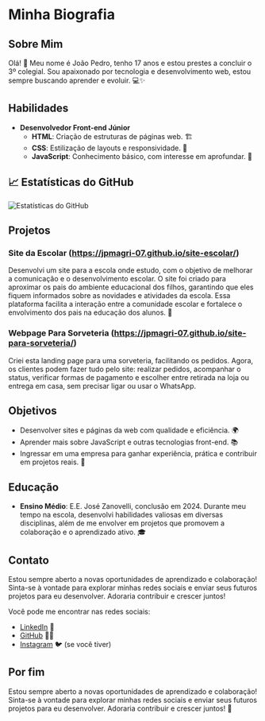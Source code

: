 # Minha Biografia

## Sobre Mim
Olá! 👋 Meu nome é João Pedro, tenho 17 anos e estou prestes a concluir o 3º colegial. Sou apaixonado por tecnologia e desenvolvimento web, estou sempre buscando aprender e evoluir. 💻✨

## Habilidades
- **Desenvolvedor Front-end Júnior**
  - **HTML**: Criação de estruturas de páginas web. 🏗️
  - **CSS**: Estilização de layouts e responsividade. 🎨
  - **JavaScript**: Conhecimento básico, com interesse em aprofundar. 📜

## 📈 Estatísticas do GitHub
![Estatísticas do GitHub](https://github-readme-stats.vercel.app/api?username=jpmagri-07&show_icons=true&hide_title=true&hide=prs&count_private=true&include_all_commits=true&theme=radical)

## Projetos
### Site da Escolar (https://jpmagri-07.github.io/site-escolar/)
Desenvolvi um site para a escola onde estudo, com o objetivo de melhorar a comunicação e o desenvolvimento escolar. O site foi criado para aproximar os pais do ambiente educacional dos filhos, garantindo que eles fiquem informados sobre as novidades e atividades da escola. Essa plataforma facilita a interação entre a comunidade escolar e fortalece o envolvimento dos pais na educação dos alunos. 🚀
### Webpage Para Sorveteria (https://jpmagri-07.github.io/site-para-sorveteria/)
Criei esta landing page para uma sorveteria, facilitando os pedidos. Agora, os clientes podem fazer tudo pelo site: realizar pedidos, acompanhar o status, verificar formas de pagamento e escolher entre retirada na loja ou entrega em casa, sem precisar ligar ou usar o WhatsApp.
## Objetivos
- Desenvolver sites e páginas da web com qualidade e eficiência. 🌍
- Aprender mais sobre JavaScript e outras tecnologias front-end. 📚
- Ingressar em uma empresa para ganhar experiência, prática e contribuir em projetos reais. 🏢

## Educação
- **Ensino Médio**: E.E. José Zanovelli, conclusão em 2024. Durante meu tempo na escola, desenvolvi habilidades valiosas em diversas disciplinas, além de me envolver em projetos que promovem a colaboração e o aprendizado ativo. 🎓

## Contato
Estou sempre aberto a novas oportunidades de aprendizado e colaboração! Sinta-se à vontade para explorar minhas redes sociais e enviar seus futuros projetos para eu desenvolver. Adoraria contribuir e crescer juntos!

Você pode me encontrar nas redes sociais:
- [LinkedIn](#) 💼
- [GitHub](#) 🐱‍💻
- [Instagram](#) 🐦 (se você tiver)

## Por fim
Estou sempre aberto a novas oportunidades de aprendizado e colaboração! Sinta-se à vontade para explorar minhas redes sociais e enviar seus futuros projetos para eu desenvolver. Adoraria contribuir e crescer juntos! 🙏
